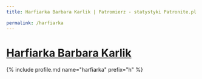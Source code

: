 ```yaml
---
title: Harfiarka Barbara Karlik | Patromierz - statystyki Patronite.pl

permalink: /harfiarka
---
```


# [Harfiarka Barbara Karlik](https://patronite.pl/harfiarka)

{% include profile.md name="harfiarka" prefix="h" %}

